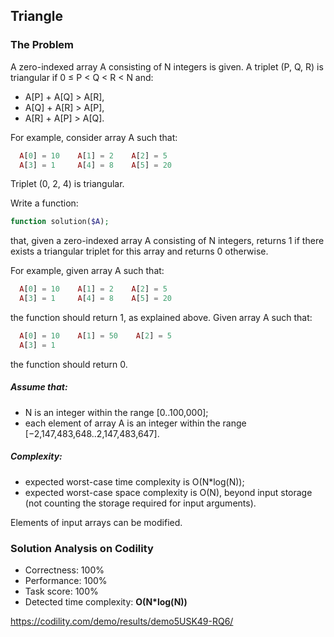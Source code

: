 ## Triangle

### The Problem

A zero-indexed array A consisting of N integers is given. A triplet (P, Q, R) is triangular if 0 ≤ P < Q < R < N and:

* A[P] + A[Q] > A[R],
* A[Q] + A[R] > A[P],
* A[R] + A[P] > A[Q].

For example, consider array A such that:
```php
  A[0] = 10    A[1] = 2    A[2] = 5
  A[3] = 1     A[4] = 8    A[5] = 20
```
Triplet (0, 2, 4) is triangular.

Write a function:
```php
function solution($A);
```
that, given a zero-indexed array A consisting of N integers, returns 1 if there exists a triangular triplet for this array and returns 0 otherwise.

For example, given array A such that:
```php
  A[0] = 10    A[1] = 2    A[2] = 5
  A[3] = 1     A[4] = 8    A[5] = 20
```
the function should return 1, as explained above. Given array A such that:
```php
  A[0] = 10    A[1] = 50    A[2] = 5
  A[3] = 1
```
the function should return 0.

##### Assume that:
* N is an integer within the range [0..100,000];
* each element of array A is an integer within the range [−2,147,483,648..2,147,483,647].

##### Complexity:
* expected worst-case time complexity is O(N*log(N));
* expected worst-case space complexity is O(N), beyond input storage (not counting the storage required for input arguments).

Elements of input arrays can be modified.

### Solution Analysis on Codility
* Correctness: 100%
* Performance: 100%
* Task score: 100%
* Detected time complexity: **O(N*log(N))**

https://codility.com/demo/results/demo5USK49-RQ6/

